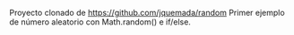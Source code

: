 Proyecto clonado de https://github.com/jquemada/random
Primer ejemplo de número aleatorio con Math.random() e if/else.
